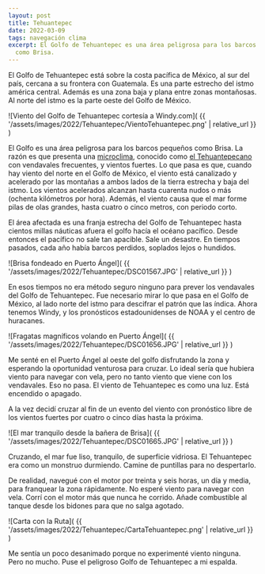 ```yaml
---
layout: post
title: Tehuantepec
date: 2022-03-09
tags: navegación clima
excerpt: El Golfo de Tehuantepec es una área peligrosa para los barcos pequeños
  como Brisa.
---
```


El Golfo de Tehuantepec está sobre la costa pacífica de México, al sur del país,
cercana a su frontera con Guatemala. Es una parte estrecho del istmo américa
central.  Además es una zona baja y plana entre zonas montañosas. Al norte
del istmo es la parte oeste del Golfo de México.

![Viento del Golfo de Tehuantepec cortesía a Windy.com](
  {{ '/assets/images/2022/Tehuantepec/VientoTehuantepec.png' | relative_url }}
)

El Golfo es una área peligrosa para los barcos pequeños como
Brisa. La razón es que presenta una
[microclima](https://es.wikipedia.org/wiki/Microclima),
conocido como
[el Tehuantepecano](https://es.wikipedia.org/wiki/Tehuano_(Eolionimia))
con vendavales frecuentes, y vientos fuertes.
Lo que pasa es que, cuando hay viento del norte en el Golfo de México, el viento
está canalizado y acelerado por las montañas a ambos lados de la tierra
estrecha y baja del istmo.
Los vientos acelerados alcanzan hasta cuarenta nudos o más (ochenta
kilómetros por hora). Además, el viento causa que el mar forme pilas de olas
grandes, hasta cuatro o cinco metros, con periodo corto.

El área afectada es una franja estrecha del Golfo
de Tehuantepec hasta cientos millas náuticas afuera el golfo hacía el
océano pacífico. Desde entonces el pacífico no sale tan apacible.
Sale un desastre. En tiempos pasados, cada año había barcos perdidos,
soplados lejos o hundidos.

![Brisa fondeado en Puerto Ángel](
  {{ '/assets/images/2022/Tehuantepec/DSC01567.JPG' | relative_url }}
)

En esos tiempos no era método seguro ninguno para prever los vendavales del
Golfo de Tehuantepec. Fue necesario mirar lo que pasa en el Golfo de México,
al lado norte del istmo para descifrar el patrón que las índica.
Ahora tenemos Windy, y los pronósticos estadounidenses de NOAA y el centro de
huracanes.

![Fragatas magníficos volando en Puerto Ángel](
  {{ '/assets/images/2022/Tehuantepec/DSC01656.JPG' | relative_url }}
)

Me senté en el Puerto Ángel al oeste del golfo disfrutando la zona y
esperando la oportunidad venturosa para cruzar. Lo ideal sería que hubiera
viento para navegar con vela, pero no tanto viento que viene con los
vendavales. Eso no pasa. El viento de Tehuantepec es como una luz. Está
encendido o apagado.

A la vez decidí cruzar al fin de un evento del viento con pronóstico
libre de los vientos fuertes por cuatro o cinco días hasta la próxima.

![El mar tranquilo desde la bañera de Brisa](
  {{ '/assets/images/2022/Tehuantepec/DSC01665.JPG' | relative_url }}
)

Cruzando, el mar fue liso, tranquilo, de superficie vidriosa.  El Tehuantepec
era como un monstruo durmiendo. Camine de puntillas para no despertarlo.

De realidad, navegué con el motor por treinta y seis horas, un día y media,
para franquear la zona rápidamente.  No esperé viento para navegar con vela.
Corrí con el motor más que nunca he corrido.  Añade combustible al tanque desde
los bidones para que no salga agotado.

![Carta con la Ruta](
  {{ '/assets/images/2022/Tehuantepec/CartaTehuantepec.png' | relative_url }}
)

Me sentía un poco desanimado porque no experimenté viento ninguna. Pero no mucho.
Puse el peligroso Golfo de Tehuantepec a mi espalda.

